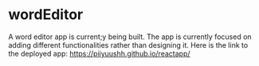 # wordEditor

A word editor app is current;y being built. The app is currently focused on adding different functionalities rather than designing it.
Here is the link to the deployed app:
https://piiyuushh.github.io/reactapp/
